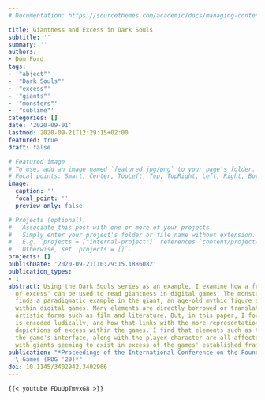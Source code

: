 ```yaml
---
# Documentation: https://sourcethemes.com/academic/docs/managing-content/

title: Giantness and Excess in Dark Souls
subtitle: ''
summary: ''
authors:
- Dom Ford
tags:
- '"abject"'
- '"Dark Souls"'
- '"excess"'
- '"giants"'
- '"monsters"'
- '"sublime"'
categories: []
date: '2020-09-01'
lastmod: 2020-09-21T12:29:15+02:00
featured: true
draft: false

# Featured image
# To use, add an image named `featured.jpg/png` to your page's folder.
# Focal points: Smart, Center, TopLeft, Top, TopRight, Left, Right, BottomLeft, Bottom, BottomRight.
image:
  caption: ''
  focal_point: ''
  preview_only: false

# Projects (optional).
#   Associate this post with one or more of your projects.
#   Simply enter your project's folder or file name without extension.
#   E.g. `projects = ["internal-project"]` references `content/project/deep-learning/index.md`.
#   Otherwise, set `projects = []`.
projects: []
publishDate: '2020-09-21T10:29:15.188608Z'
publication_types:
- 1
abstract: Using the Dark Souls series as an example, I examine how a frame of `monster
  of excess' can be used to read giantness in digital games. The monster of excess
  finds a paradigmatic example in the giant, an age-old mythic figure still prevalent
  within digital games. Many elements are directly borrowed or translated from other
  artistic forms such as film and literature. But, in this paper, I focus on how excess
  is encoded ludically, and how that links with the more representational and aesthetic
  depictions of excess within the games. I find that elements such as the camera and
  the game's interface, along with the player-character are all affected by giantness,
  with giants seeming to exist in excess of the games' established frames.
publication: "*Proceedings of the International Conference on the Foundations of Digital\
  \ Games (FDG '20)*"
doi: 10.1145/3402942.3402966
---
```


```
{{< youtube FDuUpTmvxG8 >}}
```